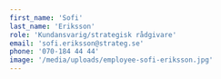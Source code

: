 ```yaml
---
first_name: 'Sofi'
last_name: 'Eriksson'
role: 'Kundansvarig/strategisk rådgivare'
email: 'sofi.eriksson@strateg.se'
phone: '070-184 44 44'
image: '/media/uploads/employee-sofi-eriksson.jpg'
---
```

